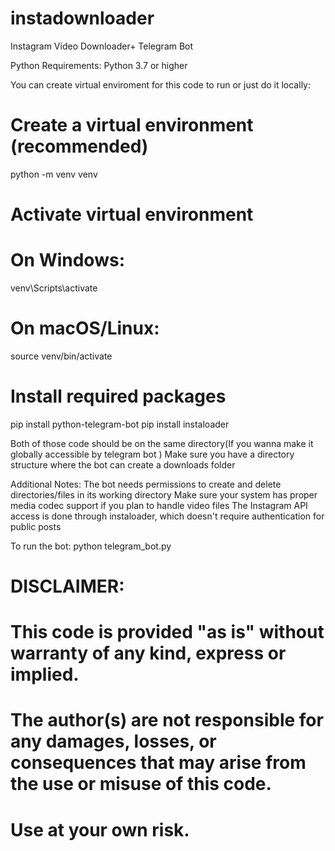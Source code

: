 # instadownloader
Instagram Video  Downloader+ Telegram Bot

Python Requirements: Python 3.7 or higher

You can create virtual enviroment for this code to run or just do it locally:
   # Create a virtual environment (recommended)
   python -m venv venv

   # Activate virtual environment
   
   # On Windows:
   venv\Scripts\activate
   # On macOS/Linux:
   source venv/bin/activate

   # Install required packages
   pip install python-telegram-bot
   pip install instaloader

Both of those code should be on the same directory(If you wanna make it globally accessible by telegram bot )
Make sure you have a directory structure where the bot can create a downloads folder

Additional Notes:
The bot needs permissions to create and delete directories/files in its working directory
Make sure your system has proper media codec support if you plan to handle video files
The Instagram API access is done through instaloader, which doesn't require authentication for public posts


To run the bot:
python telegram_bot.py









# DISCLAIMER: 
# This code is provided "as is" without warranty of any kind, express or implied. 
# The author(s) are not responsible for any damages, losses, or consequences that may arise from the use or misuse of this code.
# Use at your own risk.
